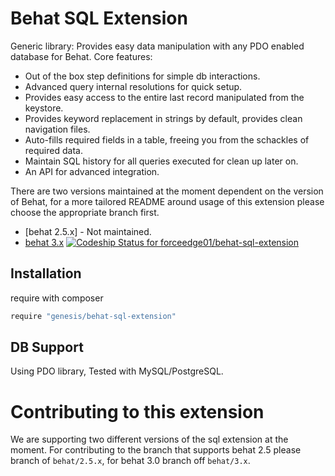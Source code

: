 # Behat SQL Extension
Generic library: Provides easy data manipulation with any PDO enabled database for Behat. Core features:

- Out of the box step definitions for simple db interactions.
- Advanced query internal resolutions for quick setup.
- Provides easy access to the entire last record manipulated from the keystore.
- Provides keyword replacement in strings by default, provides clean navigation files.
- Auto-fills required fields in a table, freeing you from the schackles of required data.
- Maintain SQL history for all queries executed for clean up later on.
- An API for advanced integration.

There are two versions maintained at the moment dependent on the version of Behat, for a more tailored README around usage of this extension please choose the appropriate branch first.

 - [behat 2.5.x] - Not maintained.
 - [behat 3.x](https://github.com/forceedge01/genesis-behat-sql-extension/tree/behat/3.x) [ ![Codeship Status for forceedge01/behat-sql-extension](https://app.codeship.com/projects/2782d770-9c56-0135-d99c-3e0263b62404/status?branch=behat/3.x)](https://app.codeship.com/projects/252932)

Installation
------------
require with composer
```bash
require "genesis/behat-sql-extension"
```

DB Support
----------
Using PDO library, Tested with MySQL/PostgreSQL.

Contributing to this extension
==============================

We are supporting two different versions of the sql extension at the moment. For contributing to the branch that supports behat 2.5 please branch of `behat/2.5.x`, for behat 3.0 branch off `behat/3.x`.
